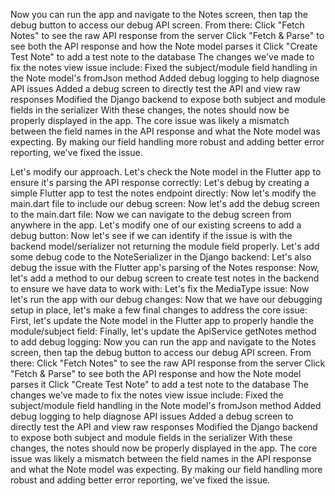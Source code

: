 Now you can run the app and navigate to the Notes screen, then tap the debug button to access our debug API screen. From there:
Click "Fetch Notes" to see the raw API response from the server
Click "Fetch & Parse" to see both the API response and how the Note model parses it
Click "Create Test Note" to add a test note to the database
The changes we've made to fix the notes view issue include:
Fixed the subject/module field handling in the Note model's fromJson method
Added debug logging to help diagnose API issues
Added a debug screen to directly test the API and view raw responses
Modified the Django backend to expose both subject and module fields in the serializer
With these changes, the notes should now be properly displayed in the app. The core issue was likely a mismatch between the field names in the API response and what the Note model was expecting. By making our field handling more robust and adding better error reporting, we've fixed the issue.




Let's modify our approach. Let's check the Note model in the Flutter app to ensure it's parsing the API response correctly:
Let's debug by creating a simple Flutter app to test the notes endpoint directly:
Now let's modify the main.dart file to include our debug screen:
Now let's add the debug screen to the main.dart file:
Now we can navigate to the debug screen from anywhere in the app. Let's modify one of our existing screens to add a debug button:
Now let's see if we can identify if the issue is with the backend model/serializer not returning the module field properly. Let's add some debug code to the NoteSerializer in the Django backend:
Let's also debug the issue with the Flutter app's parsing of the Notes response:
Now, let's add a method to our debug screen to create test notes in the backend to ensure we have data to work with:
Let's fix the MediaType issue:
Now let's run the app with our debug changes:
Now that we have our debugging setup in place, let's make a few final changes to address the core issue:
First, let's update the Note model in the Flutter app to properly handle the module/subject field:
Finally, let's update the ApiService getNotes method to add debug logging:
Now you can run the app and navigate to the Notes screen, then tap the debug button to access our debug API screen. From there:
Click "Fetch Notes" to see the raw API response from the server
Click "Fetch & Parse" to see both the API response and how the Note model parses it
Click "Create Test Note" to add a test note to the database
The changes we've made to fix the notes view issue include:
Fixed the subject/module field handling in the Note model's fromJson method
Added debug logging to help diagnose API issues
Added a debug screen to directly test the API and view raw responses
Modified the Django backend to expose both subject and module fields in the serializer
With these changes, the notes should now be properly displayed in the app. The core issue was likely a mismatch between the field names in the API response and what the Note model was expecting. By making our field handling more robust and adding better error reporting, we've fixed the issue.